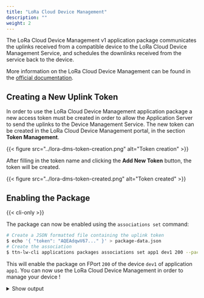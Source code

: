 ```yaml
---
title: "LoRa Cloud Device Management"
description: ""
weight: 2
---
```


The LoRa Cloud Device Management v1 application package communicates the uplinks received from a compatible device to the LoRa Cloud Device Management Service, and schedules the downlinks received from the service back to the device.

More information on the LoRa Cloud Device Management can be found in the [official documentation](https://www.loracloud.com/documentation/device_management?url=overview.html).

## Creating a New Uplink Token

In order to use the LoRa Cloud Device Management application package a new access token must be created in order to allow the Application Server to send the uplinks to the Device Management Service. The new token can be created in the LoRa Cloud Device Management portal, in the section **Token Management**.

{{< figure src="../lora-dms-token-creation.png" alt="Token creation" >}}

After filling in the token name and clicking the **Add New Token** button, the token will be created.

{{< figure src="../lora-dms-token-created.png" alt="Token created" >}}

## Enabling the Package

{{< cli-only >}}

The package can now be enabled using the `associations set` command:

```bash
# Create a JSON formatted file containing the uplink token
$ echo '{ "token": "AQEAdqwV67..." }' > package-data.json
# Create the association
$ ttn-lw-cli applications packages associations set app1 dev1 200 --package-name lora-cloud-device-management-v1 --data-local-file package-data.json
```

This will enable the package on FPort `200` of the device `dev1` of application `app1`. You can now use the LoRa Cloud Device Management in order to manage your device !

<details><summary>Show output</summary>
```json
{
  "ids": {
    "end_device_ids": {
      "device_id": "dev1",
      "application_ids": {
        "application_id": "app1"
      }
    },
    "f_port": 200
  },
  "created_at": "2019-12-18T10:35:15.565807113Z",
  "updated_at": "2019-12-18T22:06:21.693359719Z",
  "package_name": "lora-cloud-device-management-v1",
  "data": {
      "token": "AQEAdqwV67..."
    }
}
```
</details>
